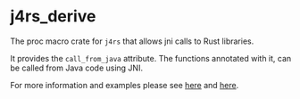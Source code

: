 # j4rs_derive

The proc macro crate for `j4rs` that allows jni calls to Rust libraries.

It provides the `call_from_java` attribute. The functions annotated with it, can be called from Java code using JNI.

For more information and examples please see [here](https://github.com/astonbitecode/j4rs#Java-to-Rust-support) and [here](https://github.com/astonbitecode/j4rs-java-call-rust).
